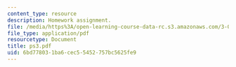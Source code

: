 ```yaml
---
content_type: resource
description: Homework assignment.
file: /media/https%3A/open-learning-course-data-rc.s3.amazonaws.com/3-016-mathematics-for-materials-scientists-and-engineers-fall-2005/6bd778031ba6cec55452757bc5625fe9_ps3.pdf
file_type: application/pdf
resourcetype: Document
title: ps3.pdf
uid: 6bd77803-1ba6-cec5-5452-757bc5625fe9
---
```

